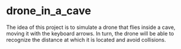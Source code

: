 # drone_in_a_cave
The idea of ​​this project is to simulate a drone that flies inside a cave, moving it with the keyboard arrows. In turn, the drone will be able to recognize the distance at which it is located and avoid collisions.

